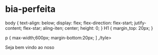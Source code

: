# bia-perfeita

<!DOCTYPE html>
<html lang="pt-br">
<meta charset="UTF-8">
</style>
 body {
text-align: below;
display: flex;
flex-direction: flex-start;
jutify-content; flex-star;
aling-iten; center;
height: 0;
}
H1 {
margin_top: 20px;
}

p {
max-width;600px;
margin-bottom:20px;
]
,/tyle>
</head>
</body>
</h1>Seja bem vindo ao noso

